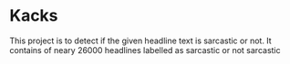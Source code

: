 # Kacks

This project is to detect if the given headline text is sarcastic or not.
It contains of neary 26000 headlines labelled as sarcastic or not sarcastic
